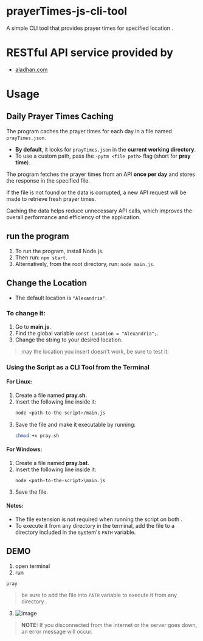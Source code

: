 # prayerTimes-js-cli-tool

A simple CLI tool that provides  prayer times for  specified location .

# RESTful API service provided by

- [aladhan.com](https://aladhan.com/prayer-times-api)
  
# Usage

## Daily Prayer Times Caching

The program caches the prayer times for each day in a file named `prayTimes.json`.

- **By default**, it looks for `prayTimes.json` in the **current working directory**.
- To use a custom path, pass the `-pytm <file path>` flag (short for **pray time**).

The program fetches the prayer times from an API **once per day** and stores the response in the specified file.

If the file is not found or the data is corrupted, a new API request will be made to retrieve fresh prayer times.

Caching the data helps reduce unnecessary API calls, which improves the overall performance and efficiency of the application.
## run the program
1. To run the program, install Node.js.
2. Then run: `npm start`.
3. Alternatively, from the root directory, run: `node main.js`.

## Change the Location
- The default location is `"Alexandria"`.

### To change it:
1. Go to **main.js**.
2. Find the global variable `const Location = "Alexandria";`.
3. Change the string to your desired location.
> may the location you insert doesn't work, be sure to test it.

### Using the Script as a CLI Tool from the Terminal  

#### For Linux:  
1. Create a file named **pray.sh**.  
2. Insert the following line inside it:  
   ```bash
   node <path-to-the-script>/main.js
   ```  
3. Save the file and make it executable by running:  
   ```bash
   chmod +x pray.sh
   ```  

#### For Windows:  
1. Create a file named **pray.bat**.  
2. Insert the following line inside it:  
   ```batch(cmd/powershell)
   node <path-to-the-script>\main.js
   ```  
3. Save the file.  

#### Notes:  
- The file extension is not required when running the script on both .  
- To execute it from any directory in the terminal, add the file to a directory included in the system's `PATH` variable.

## DEMO
1. open terminal
2. run
```
pray
```
> be sure to add the file into `PATH` variable to execute it from any directory .
3. ![image](https://github.com/user-attachments/assets/63f264f2-adfe-4ffc-a4e8-a59aaea17b28)

> **NOTE:** If you disconnected from the internet or the server goes down, an error message will occur.
